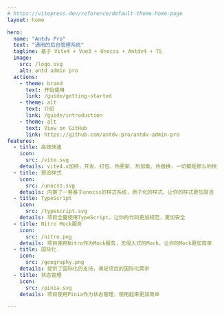 ```yaml
---
# https://vitepress.dev/reference/default-theme-home-page
layout: home

hero:
  name: "Antdv Pro"
  text: "通用的后台管理系统"
  tagline: 基于 Vite4 + Vue3 + Unocss + Antdv4 + TS
  image:
    src: /logo.svg
    alt: antd admin pro
  actions:
    - theme: brand
      text: 开始使用
      link: /guide/getting-started
    - theme: alt
      text: 介绍
      link: /guide/introduction
    - theme: alt
      text: View on GitHub
      link: https://github.com/antdv-pro/antdv-admin-pro
features:
  - title: 高效快速
    icon: 
      src: /vite.svg
    details: vite4.x加持，开发、打包、热更新、热加载、热替换，一切都是那么的快
  - title: 预设样式
    icon:
      src: /unocss.svg
    details: 内置了一套基于unocss的样式系统，原子化的样式，让你的样式更加简洁
  - title: TypeScript
    icon:
      src: /typescript.svg
    details: 项目全量使用TypeScript，让你的代码更加规范，更加安全
  - title: Nitro Mock服务
    icon:
      src: /nitro.png
    details: 项目使用Nitro作为Mock服务，无侵入式的Mock，让你的Mock更加简单
  - title: 国际化
    icon:
      src: /geography.png
    details: 提供了国际化的支持，满足项目的国际化需求
  - title: 状态管理
    icon:
      src: /pinia.svg
    details: 项目使用Pinia作为状态管理，使用起来更加简单

---
```


